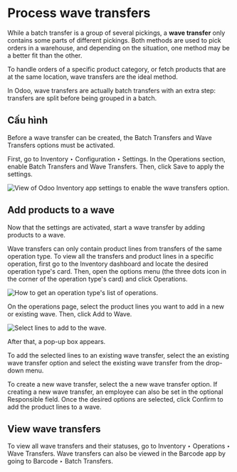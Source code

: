 # Process wave transfers

While a batch transfer is a group of several pickings, a **wave transfer** only contains some parts
of different pickings. Both methods are used to pick orders in a warehouse, and depending on the
situation, one method may be a better fit than the other.

To handle orders of a specific product category, or fetch products that are at the same location,
wave transfers are the ideal method.

In Odoo, wave transfers are actually batch transfers with an extra step: transfers are split before
being grouped in a batch.

## Cấu hình

Before a wave transfer can be created, the Batch Transfers and Wave
Transfers options must be activated.

First, go to Inventory ‣ Configuration ‣ Settings. In the
Operations section, enable Batch Transfers and Wave Transfers.
Then, click Save to apply the settings.

![View of Odoo Inventory app settings to enable the wave transfers option.](applications/inventory_and_mrp/inventory/shipping_receiving/picking_methods/wave/wave-transfers-setting.png)

## Add products to a wave

Now that the settings are activated, start a wave transfer by adding products to a wave.

Wave transfers can only contain product lines from transfers of the same operation type. To view
all the transfers and product lines in a specific operation, first go to the Inventory
dashboard and locate the desired operation type's card. Then, open the options menu (the three dots
icon in the corner of the operation type's card) and click Operations.

![How to get an operation type's list of operations.](applications/inventory_and_mrp/inventory/shipping_receiving/picking_methods/wave/list-of-operations.png)

On the operations page, select the product lines you want to add in a new or existing wave. Then,
click Add to Wave.

![Select lines to add to the wave.](applications/inventory_and_mrp/inventory/shipping_receiving/picking_methods/wave/select-lines.png)

After that, a pop-up box appears.

To add the selected lines to an existing wave transfer, select the an existing wave
transfer option and select the existing wave transfer from the drop-down menu.

To create a new wave transfer, select the a new wave transfer option. If creating a new
wave transfer, an employee can also be set in the optional Responsible field. Once the
desired options are selected, click Confirm to add the product lines to a wave.

## View wave transfers

To view all wave transfers and their statuses, go to Inventory ‣ Operations ‣
Wave Transfers. Wave transfers can also be viewed in the Barcode app by going to
Barcode ‣ Batch Transfers.
